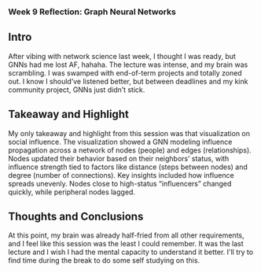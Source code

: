 ### Week 9 Reflection: Graph Neural Networks

## Intro

After vibing with network science last week, I thought I was ready, but GNNs had me lost AF, hahaha. The lecture was intense, and my brain was scrambling. I was swamped with end-of-term projects and totally zoned out. I know I should’ve listened better, but between deadlines and my kink community project, GNNs just didn’t stick.

## Takeaway and Highlight

My only takeaway and highlight from this session was that visualization on social influence. The visualization showed a GNN modeling influence propagation across a network of nodes (people) and edges (relationships). Nodes updated their behavior based on their neighbors’ status, with influence strength tied to factors like distance (steps between nodes) and degree (number of connections). Key insights included how influence spreads unevenly. Nodes close to high-status “influencers” changed quickly, while peripheral nodes lagged.

## Thoughts and Conclusions

At this point, my brain was already half-fried from all other requirements, and I feel like this session was the least I could remember. It was the last lecture and I wish I had the mental capacity to understand it better. I'll try to find time during the break to do some self studying on this.